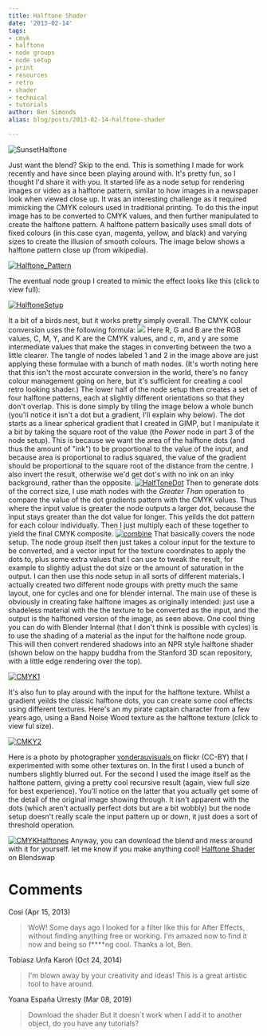 ```yaml
---
title: Halftone Shader
date: '2013-02-14'
tags:
- cmyk
- halftone
- node groups
- node setup
- print
- resources
- retro
- shader
- technical
- tutorials
author: Ben Simonds
alias: blog/posts/2013-02-14-halftone-shader

---
```


[ ](/images/old/sunsethalftone.jpg)![SunsetHalftone](/images/old/sunsethalftone.jpg)

Just want the blend? Skip to the end. This is something I made for work recently and have since been playing around with. It's pretty fun, so I thought I'd share it with you. It started life as a node setup for rendering images or video as a halftone pattern, similar to how images in a newspaper look when viewed close up. It was an interesting challenge as it required mimicking the CMYK colours used in traditional printing. To do this the input image has to be converted to CMYK values, and then further manipulated to create the halftone pattern. A halftone pattern basically uses small dots of fixed colours (in this case cyan, magenta, yellow, and black) and varying sizes to create the illusion of smooth colours. The image below shows a halftone pattern close up (from wikipedia). 

[![Halftone_Pattern](/images/old/halftone_pattern.png)](/images/old/halftone_pattern.png)

The eventual node group I created to mimic the effect looks like this (click to view full): 

[![HalftoneSetup](/images/old/halftonesetup1.jpg?w=950)](/images/old/halftonesetup1.jpg)

It a bit of a birds nest, but it works pretty simply overall. The CMYK colour conversion uses the following formula: [![](/images/old/eqns.jpg?w=470)](/images/old/eqns.jpg) Here R, G and B are the RGB values, C, M, Y, and K are the CMYK values, and c, m, and y are some intermediate values that make the stages in converting between the two a little clearer. The tangle of nodes labeled 1 and 2 in the image above are just applying these formulae with a bunch of math nodes. (It's worth noting here that this isn't the most accurate conversion in the world, there's no fancy colour management going on here, but it's sufficient for creating a cool retro looking shader.) The lower half of the node setup then creates a set of four halftone patterns, each at slightly different orientations so that they don't overlap. This is done simply by tiling the image below a whole bunch (you'll notice it isn't a dot but a gradient, I'll explain why below). The dot starts as a linear spherical gradient that I created in GIMP, but I manipulate it a bit by taking the square root of the value (the _Power_ node in part 3 of the node setup). This is because we want the area of the halftone dots (and thus the amount of "ink") to be proportional to the value of the input, and because area is proportional to radius squared, the value of the gradient should be proportional to the square root of the distance from the centre. I also invert the result, otherwise we'd get dot's with no ink on an inky background, rather than the opposite. [![HalfToneDot](/images/old/halftonedot.jpg)](/images/old/halftonedot.jpg) Then to generate dots of the correct size, I use math nodes with the _Greater Than_ operation to compare the value of the dot gradients pattern with the CMYK values. Thus where the input value is greater the node outputs a larger dot, because the input stays greater than the dot value for longer. This yeilds the dot pattern for each colour individually. Then I just multiply each of these together to yield the final CMYK composite. [![combine](/images/old/combine.jpg?w=950)](/images/old/combine.jpg) That basically covers the node setup. The node group itself then just takes a colour input for the texture to be converted, and a vector input for the texture coordinates to apply the dots to, plus some extra values that I can use to tweak the result, for example to slightly adjust the dot size or the amount of saturation in the output. I can then use this node setup in all sorts of different materials. I actually created two different node groups with pretty much the same layout, one for cycles and one for blender internal. The main use of these is obviously in creating fake halftone images as originally intended: just use a shadeless material with the the texture to be converted as the input, and the output is the halftoned version of the image, as seen above. One cool thing you can do with Blender Internal (that I don't think is possible with cycles) is to use the shading of a material as the input for the halftone node group. This will then convert rendered shadows into an NPR style halftone shader (shown below on the happy buddha from the Stanford 3D scan repository, with a little edge rendering over the top). 

[![CMYK1](/images/old/cmyk1.jpg?w=633)](/images/old/cmyk1.jpg)

It's also fun to play around with the input for the halftone texture. Whilst a gradient yeilds the classic halftone dots, you can create some cool effects using different textures. Here's an my pirate captain character from a few years ago, using a Band Noise Wood texture as the halftone texture (click to view ful size).

[![CMKY2](/images/old/cmky2.jpg?w=684)](/images/old/cmky2.jpg)

Here is a photo by photographer [vonderauvisuals ](http://www.flickr.com/photos/vonderauvisuals/7317092448/)on flickr (CC-BY) that I experimented with some other textures on. In the first I used a bunch of numbers slightly blurred out. For the second I used the image itself as the halftone pattern, giving a pretty cool recursive result (again, view full size for best experience). You'll notice on the latter that you actually get some of the detail of the original image showing through. It isn't apparent with the dots (which aren't actually perfect dots but are a bit wobbly) but the node setup doesn't really scale the input pattern up or down, it just does a sort of threshold operation.

[![CMYKHalftones](/images/old/cmykhalftones.jpg?w=950)](/images/old/cmykhalftones.jpg) Anyway, you can download the blend and mess around with it for yourself. let me know if you make anything cool! [Halftone Shader ](http://www.blendswap.com/blends/view/66588) on Blendswap





# Comments


Cosi (Apr 15, 2013)
> WoW! Some days ago I looked for a filter like this for After Effects, without finding anything free or working. I'm amazed now to find it now and being so f****ng cool. Thanks a lot, Ben.

Tobiasz Unfa Karoń (Oct 24, 2014)
> I'm  blown away by your creativity and ideas!
> This is a great artistic tool to have around.

Yoana España Urresty (Mar 08, 2019)
> Download the shader
> But it doesn´t work when I add it to another object, do you have any tutorials?
